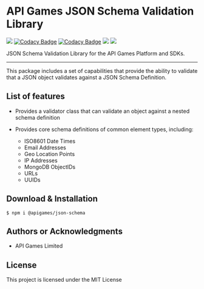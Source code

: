 # API Games JSON Schema Validation Library

![](https://img.shields.io/badge/build-passing-brightgreen)
[![Codacy Badge](https://app.codacy.com/project/badge/Grade/3f0e2c3f1999493daf8ed448c2afb0f1)](https://www.codacy.com/gh/apigames-core/json-schema/dashboard?utm_source=github.com&amp;utm_medium=referral&amp;utm_content=apigames-core/json-schema&amp;utm_campaign=Badge_Grade)
[![Codacy Badge](https://app.codacy.com/project/badge/Coverage/3f0e2c3f1999493daf8ed448c2afb0f1)](https://www.codacy.com/gh/apigames-core/json-schema/dashboard?utm_source=github.com&utm_medium=referral&utm_content=apigames-core/json-schema&utm_campaign=Badge_Coverage)
![](https://img.shields.io/npm/v/@apigames/json-schema)
![](https://img.shields.io/badge/license-MIT-blue)

JSON Schema Validation Library for the API Games Platform and SDKs.

* * *

This package includes a set of capabilities that provide the ability to validate that a JSON object validates against a JSON Schema Definition.

## List of features

*   Provides a validator class that can validate an object against a nested schema definition

*   Provides core schema definitions of common element types, including:
    *   ISO8601 Date Times
    *   Email Addresses
    *   Geo Location Points
    *   IP Addresses
    *   MongoDB ObjectIDs
    *   URLs
    *   UUIDs

## Download & Installation

```shell 
$ npm i @apigames/json-schema
```

## Authors or Acknowledgments

*   API Games Limited

## License

This project is licensed under the MIT License

